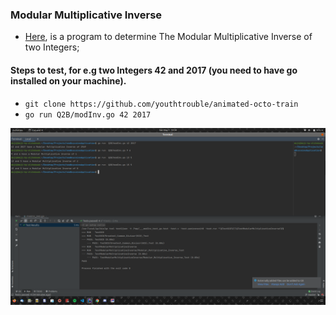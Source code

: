 ### Modular Multiplicative Inverse
- [Here](https://github.com/youthtrouble/animated-octo-train/blob/master/Q2B/modInv.go), is a program to determine The Modular Multiplicative Inverse of two Integers;

#### Steps to test, for e.g two Integers 42 and 2017 (you need to have go installed on your machine).
- `git clone https://github.com/youthtrouble/animated-octo-train`
- `go run Q2B/modInv.go 42 2017`

![Sample Tests](Sample-Tests.png)